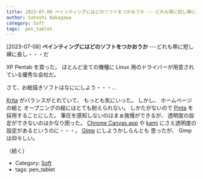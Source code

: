 ```yaml
---
title: 2023-07-08 ペインティングにはどのソフトをつかおうか ---どれも帯に短し襷に長し・・・だ
author: Satoshi Nakagawa
category: Soft
tags:  pen_tablet
---
```


[2023-07-08] **ペインティングにはどのソフトをつかおうか**  ---どれも帯に短し襷に長し・・・だ

 XP Pentab を買った。
ほとんど全ての機種に
Linux 用のドライバーが用意されている優秀な会社だ。

 さて、お絵描きソフトはなににしよう・・・…

 [Krita](https://krita.org/jp/)
がバランスがとれていて、
もっとも気にいった。
しかし、
ホームページの絵と
オープニングの絵にはとても耐えられない。
しかたがないので
[Pinta](https://www.pinta-project.com/)
を採用することにした。
筆圧を感知しないのはまぁ我慢ができるが、
透明度の設定ができないのはかなり困った。
[Chrome Canvas.app](https://canvas.apps.chrome) や
[kami](https://web.kamihq.com/web/viewer.html) にさえ透明度の設定があるというのに・・・。
[Gimp](https://www.gimp.org) にしようかしらんとも
思ったが、
Gimp は仰々しい。

 （続く）

- Category: [Soft](https://merapano.github.io/categories.html#Soft)
- tags:  pen_tablet
